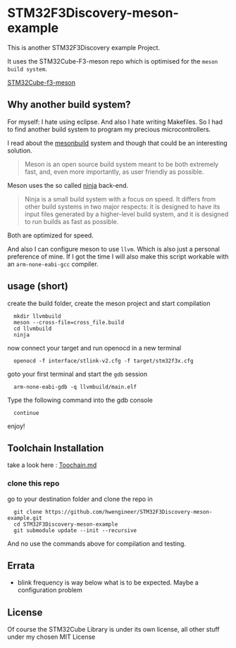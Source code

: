 # STM32F3Discovery-meson-example

This is another STM32F3Discovery example Project.

It uses the STM32Cube-F3-meson repo which is optimised for the `meson build system`.

[STM32Cube-f3-meson](https://github.com/hwengineer/STM32Cube-F3-meson)



## Why another build system?
For myself: I hate using eclipse. And also I hate writing Makefiles.
So I had to find another build system to program my precious microcontrollers.

I read about the [mesonbuild](http://mesonbuild.com/) system and though that could be an interesting solution.

>Meson is an open source build system meant to be both extremely fast, and, even more importantly, as user friendly as possible.

Meson uses the so called [ninja](https://ninja-build.org/) back-end.

>Ninja is a small build system with a focus on speed. It differs from other build systems in two major respects: it is designed to have its input files generated by a higher-level build system, and it is designed to run builds as fast as possible.

Both are optimized for speed.

And also I can configure meson to use `llvm`. Which is also just a personal preference of mine.
If I got the time I will also make this script workable with an `arm-none-eabi-gcc` compiler.

## usage (short)

create the build folder, create the meson project and start compilation

      mkdir llvmbuild
      meson --cross-file=cross_file.build
      cd llvmbuild
      ninja

now connect your target and run openocd in a new terminal

      openocd -f interface/stlink-v2.cfg -f target/stm32f3x.cfg

goto your first terminal and start the `gdb` session

      arm-none-eabi-gdb -q llvmbuild/main.elf

Type the following command into the gdb console

      continue

enjoy!

## Toolchain Installation

take a look here : [Toochain.md](https://github.com/hwengineer/STM32F3Discovery-meson-example/blob/master/Toolchain.md)

### clone this repo

go to your destination folder and clone the repo in

      git clone https://github.com/hwengineer/STM32F3Discovery-meson-example.git
      cd STM32F3Discovery-meson-example
      git submodule update --init --recursive

And no use the commands above for compilation and testing.

## Errata
-   blink frequency is way below what is to be expected. Maybe a configuration problem

## License
Of course the STM32Cube Library is under its own license, all other stuff under my chosen MIT License
